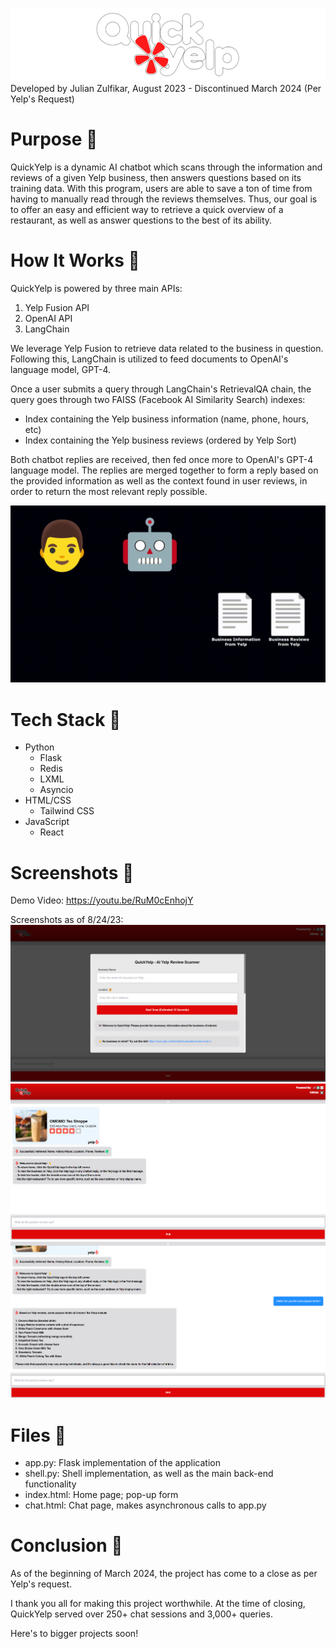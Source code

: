 ![](https://github.com/julian-z/QuickYelp/blob/main/static/images/quickyelp_logo_white_bordered_small.png)
Developed by Julian Zulfikar, August 2023 - Discontinued March 2024 (Per Yelp's Request)

# Purpose 🚀
QuickYelp is a dynamic AI chatbot which scans through the information and reviews of a given Yelp business, then answers questions based on its training data. With this program, users are able to save a ton of time from having to manually read through the reviews themselves. Thus, our goal is to offer an easy and efficient way to retrieve a quick overview of a restaurant, as well as answer questions to the best of its ability.

# How It Works 🧠
QuickYelp is powered by three main APIs:

1. Yelp Fusion API
2. OpenAI API
3. LangChain

We leverage Yelp Fusion to retrieve data related to the business in question. Following this, LangChain is utilized to feed documents to OpenAI's language model, GPT-4.

Once a user submits a query through LangChain's RetrievalQA chain, the query goes through two FAISS (Facebook AI Similarity Search) indexes:
- Index containing the Yelp business information (name, phone, hours, etc)
- Index containing the Yelp business reviews (ordered by Yelp Sort)

Both chatbot replies are received, then fed once more to OpenAI's GPT-4 language model. The replies are merged together to form a reply based on the provided information as well as the context found in user reviews, in order to return the most relevant reply possible.

![](https://github.com/julian-z/QuickYelp/blob/main/static/images/query.gif)

# Tech Stack 🤖
- Python
    - Flask
    - Redis
    - LXML
    - Asyncio
- HTML/CSS
    - Tailwind CSS
- JavaScript
    - React

# Screenshots 🎥
Demo Video: https://youtu.be/RuM0cEnhojY

Screenshots as of 8/24/23:
![](https://github.com/julian-z/QuickYelp/blob/main/static/images/home.png)
![](https://github.com/julian-z/QuickYelp/blob/main/static/images/chat1.png)
![](https://github.com/julian-z/QuickYelp/blob/main/static/images/chat2.png)

# Files 📁
- app.py: Flask implementation of the application
- shell.py: Shell implementation, as well as the main back-end functionality
- index.html: Home page; pop-up form
- chat.html: Chat page, makes asynchronous calls to app.py

# Conclusion 👋
As of the beginning of March 2024, the project has come to a close as per Yelp's request. 

I thank you all for making this project worthwhile. At the time of closing, QuickYelp served over 250+ chat sessions and 3,000+ queries.

Here's to bigger projects soon!
